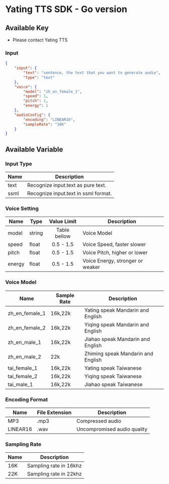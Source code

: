 # Yating TTS SDK - Go version

## Available Key

- Please contact Yating TTS

### Input

```JSON
{
    "input": {
        "text": "sentence, the text that you want to generate audio",
        "type": "text"
    },
    "voice": {
        "model": "zh_en_female_1",
        "speed": 1,
        "pitch": 1,
        "energy": 1
    },
    "audioConfig": {
        "encoding": "LINEAR16",
        "sampleRate": "16K"
    }
}
```

## Available Variable

### Input Type

| Name | Description                          |
| ---- | ------------------------------------ |
| text | Recognize input.text as pure text.   |
| ssml | Recognize input.text in ssml format. |

### Voice Setting

| Name   | Type   | Value Limit  | Description                      |
| ------ | ------ | :----------: | -------------------------------- |
| model  | string | Table bellow | Voice Model                      |
| speed  | float  |  0.5 - 1.5   | Voice Speed, faster slower       |
| pitch  | float  |  0.5 - 1.5   | Voice Pitch, higher or lower     |
| energy | float  |  0.5 - 1.5   | Voice Energy, stronger or weaker |

### Voice Model

| Name           | Sample Rate | Description                        |
| -------------- | ----------- | ---------------------------------- |
| zh_en_female_1 | 16k,22k     | Yating speak Mandarin and English  |
| zh_en_female_2 | 16k,22k     | Yiqing speak Mandarin and English  |
| zh_en_male_1   | 16k,22k     | Jiahao speak Mandarin and English  |
| zh_en_male_2   | 22k         | Zhiming speak Mandarin and English |
| tai_female_1   | 16k,22k     | Yating speak Taiwanese             |
| tai_female_2   | 16k,22k     | Yiqing speak Taiwanese             |
| tai_male_1     | 16k,22k     | Jiahao speak Taiwanese             |

### Encoding Format

| Name     | File Extension | Description                 |
| -------- | -------------- | --------------------------- |
| MP3      | .mp3           | Compressed audio            |
| LINEAR16 | .wav           | Uncompromised audio quality |

### Sampling Rate

| Name | Description            |
| ---- | ---------------------- |
| 16K  | Sampling rate in 16khz |
| 22K  | Sampling rate in 22khz |
